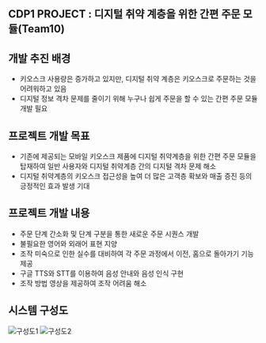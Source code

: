 ## CDP1 PROJECT : 디지털 취약 계층을 위한 간편 주문 모듈(Team10)
## 개발 추진 배경
* 키오스크 사용량은 증가하고 있지만, 디지털 취약 계층은 키오스크로 주문하는 것을 어려워하고 있음
* 디지털 정보 격차 문제를 줄이기 위해 누구나 쉽게 주문을 할 수 있는 간편 주문 모듈 개발 필요

## 프로젝트 개발 목표
* 기존에 제공되는 모바일 키오스크 제품에 디지털 취약계층을 위한 간편 주문 모듈을 탑재하여 일반 사용자와 디지털 취약계층 간의 디지털 격차 문제 해소
* 디지털 취약계층의 키오스크 접근성을 높여 더 많은 고객층 확보와 매출 증진 등의 긍정적인 효과 발생 기대

## 프로젝트 개발 내용
* 주문 단계 간소화 및 단계 구분을 통한 새로운 주문 시퀀스 개발
* 불필요한 영어와 외래어 표현 지양
* 조작 미숙으로 인한 실수를 대비하여 각 주문 과정에서 이전, 홈으로 돌아가기 기능 제공
* 구글 TTS와 STT를 이용하여 음성 안내와 음성 인식 구현
* 조작 방법 영상을 제공하여 조작 어려움 해소

## 시스템 구성도
![구성도1](https://user-images.githubusercontent.com/39369255/173742424-4ada8091-e6be-493e-b452-3b7a6ccab9f6.png)
![구성도2](https://user-images.githubusercontent.com/39369255/173742451-488d8720-0425-4bf9-8636-df39e20b33ea.png)
